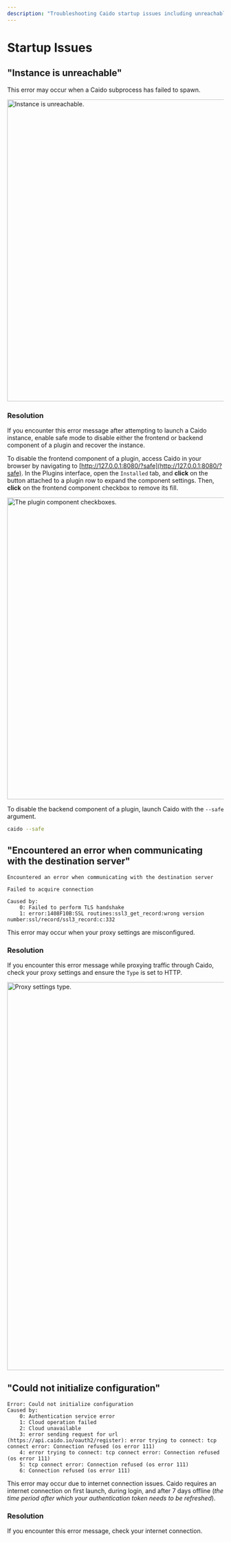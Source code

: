 ```yaml
---
description: "Troubleshooting Caido startup issues including unreachable instances, connection errors, and configuration problems."
---
```


# Startup Issues

## "Instance is unreachable"

This error may occur when a Caido subprocess has failed to spawn.

<img alt="Instance is unreachable." src="/_images/instance_is_unreachable.png" width=700px center/>

### Resolution

If you encounter this error message after attempting to launch a Caido instance, enable safe mode to disable either the frontend or backend component of a plugin and recover the instance.

To disable the frontend component of a plugin, access Caido in your browser by navigating to [http://127.0.0.1:8080/?safe](http://127.0.0.1:8080/?safe). In the Plugins interface, open the `Installed` tab, and **click** on the <code><Icon icon="fas fa-angle-right" /></code> button attached to a plugin row to expand the component settings. Then, **click** on the frontend component checkbox to remove its fill.

<img alt="The plugin component checkboxes." src="/_images/plugin_frontend_component_disabled.png" width=700px center/>

To disable the backend component of a plugin, launch Caido with the `--safe` argument.

```bash
caido --safe
```

## "Encountered an error when communicating with the destination server"

```text
Encountered an error when communicating with the destination server

Failed to acquire connection

Caused by:
    0: Failed to perform TLS handshake
    1: error:1408F10B:SSL routines:ssl3_get_record:wrong version number:ssl/record/ssl3_record:c:332
```

This error may occur when your proxy settings are misconfigured.

### Resolution

If you encounter this error message while proxying traffic through Caido, check your proxy settings and ensure the `Type` is set to HTTP.

<img alt="Proxy settings type." src="/_images/proxy_settings_type.png" width=900px center/>

## "Could not initialize configuration"

```text
Error: Could not initialize configuration
Caused by:
    0: Authentication service error
    1: Cloud operation failed
    2: Cloud unavailable
    3: error sending request for url (https://api.caido.io/oauth2/register): error trying to connect: tcp connect error: Connection refused (os error 111)
    4: error trying to connect: tcp connect error: Connection refused (os error 111)
    5: tcp connect error: Connection refused (os error 111)
    6: Connection refused (os error 111)
```

This error may occur due to internet connection issues. Caido requires an internet connection on first launch, during login, and after 7 days offline (_the time period after which your authentication token needs to be refreshed_).

### Resolution

If you encounter this error message, check your internet connection.
